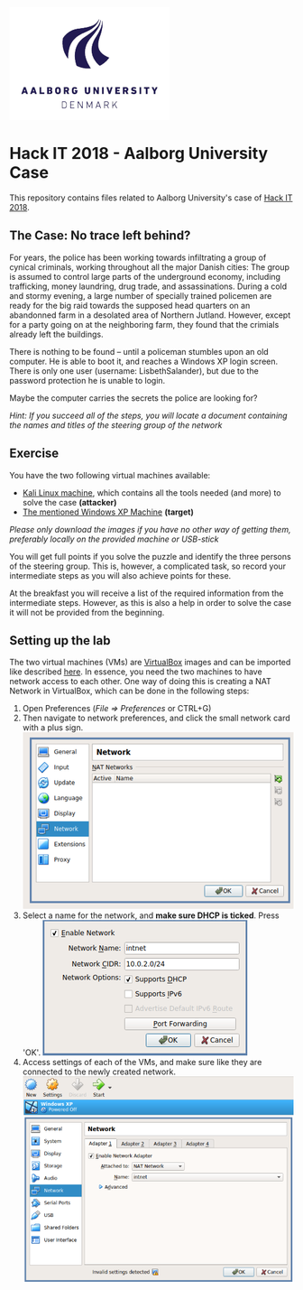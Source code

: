 ![Aalborg University](img/aau_logo.png)
# Hack IT 2018 - Aalborg University Case

This repository contains files related to Aalborg University's case of [Hack IT 2018](https://dit.dk/da/Arrangementer/Disrupt-Denmark-for-students/HackIT2018).

## The Case: No trace left behind?
For years, the police has been working towards infiltrating a group of cynical criminals, working throughout all the major Danish cities: The group is assumed to control large parts of the underground economy, including trafficking, money laundring, drug trade, and assassinations. 
During a cold and stormy evening, a large number of specially trained policemen are ready for the big raid towards the supposed head quarters on an abandonned farm in a desolated area of Northern Jutland.
However, except for a party going on at the neighboring farm, they found that the crimials already left the buildings. 

There is nothing to be found – until a policeman stumbles upon an old computer. He is able to boot it, and reaches a Windows XP login screen.
There is only one user (username: LisbethSalander), but due to the password protection he is unable to login.

Maybe the computer carries the secrets the police are looking for?

*Hint: If you succeed all of the steps, you will locate a document containing the names and titles of the steering group of the network*

## Exercise
You have the two following virtual machines available:
* [Kali Linux machine](https://images.offensive-security.com/virtual-images/kali-linux-2017.3-vbox-i386.ova), which contains all the tools needed (and more) to solve the case **(attacker)**
* [The mentioned Windows XP Machine](https://drive.google.com/file/d/13I46Da6DuOc1hTyFLoFYFFEQPKyD7RUb/view?usp=sharing) **(target)**

*Please only download the images if you have no other way of getting them, preferably locally on the provided machine or USB-stick*

You will get full points if you solve the puzzle and identify the three persons of the steering group.
This is, however, a complicated task, so record your intermediate steps as you will also achieve points for these.

At the breakfast you will receive a list of the required information from the intermediate steps.
However, as this is also a help in order to solve the case it will not be provided from the beginning.

## Setting up the lab
The two virtual machines (VMs) are [VirtualBox](https://www.virtualbox.org/) images and can be imported like described [here](https://www.maketecheasier.com/import-export-ova-files-in-virtualbox/).
In essence, you need the two machines to have network access to each other.
One way of doing this is creating a NAT Network in VirtualBox, which can be done in the following steps:

1) Open Preferences (*File => Preferences* or CTRL+G)
2) Then navigate to network preferences, and click the small network card with a plus sign.
![Network Preferences](img/network_menu.png)
3) Select a name for the network, and **make sure DHCP is ticked**. Press 'OK'.
![Create NAT](img/create_network.png)
4) Access settings of each of the VMs, and make sure like they are connected to the newly created network.
![VM Network Settings](img/machine_network_settings.png)
